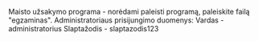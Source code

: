 Maisto užsakymo programa - norėdami paleisti programą, paleiskite failą "egzaminas".
Administratoriaus prisijungimo duomenys:
Vardas - administratorius
Slaptažodis - slaptazodis123
